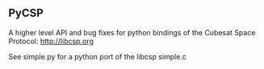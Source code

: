 PyCSP
----
A higher level API and bug fixes for python bindings of the Cubesat Space Protocol: http://libcsp.org

See simple.py for a python port of the libcsp simple.c
